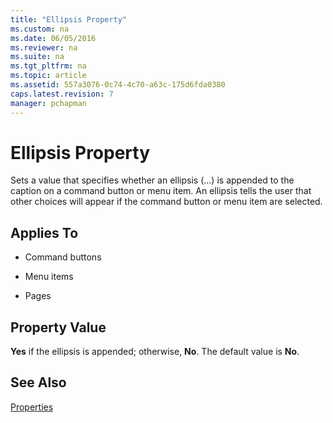 ```yaml
---
title: "Ellipsis Property"
ms.custom: na
ms.date: 06/05/2016
ms.reviewer: na
ms.suite: na
ms.tgt_pltfrm: na
ms.topic: article
ms.assetid: 557a3076-0c74-4c70-a63c-175d6fda0380
caps.latest.revision: 7
manager: pchapman
---
```

# Ellipsis Property
Sets a value that specifies whether an ellipsis \(...\) is appended to the caption on a command button or menu item. An ellipsis tells the user that other choices will appear if the command button or menu item are selected.  
  
## Applies To  
  
-   Command buttons  
  
-   Menu items  
  
-   Pages  
  
## Property Value  
 **Yes** if the ellipsis is appended; otherwise, **No**. The default value is **No**.  
  
## See Also  
 [Properties](../dynamics-nav/Properties.md)